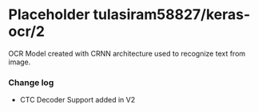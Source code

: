 # Placeholder tulasiram58827/keras-ocr/2
OCR Model created with CRNN architecture used to recognize text from image.

<!-- dataset: Multiple -->
<!-- module-type: image-text-recognition -->
<!-- network-architecture: Other -->
<!-- fine-tunable: false -->
<!-- license: Apache-2.0 -->

### Change log

- CTC Decoder Support added in V2
